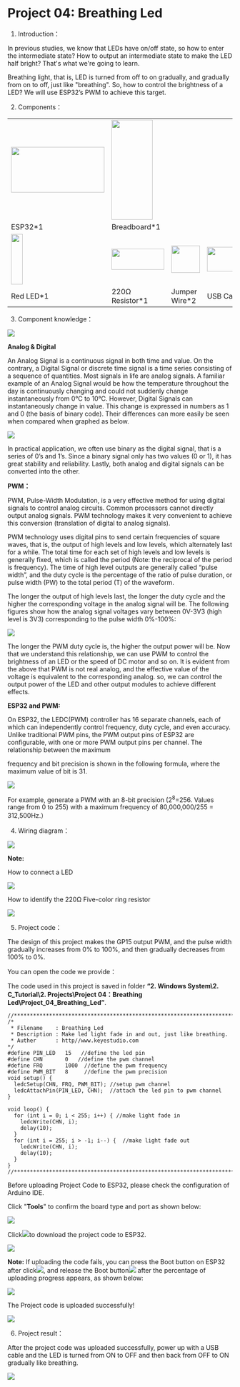 # Project 04: Breathing Led

1. Introduction：

In previous studies, we know that LEDs have on/off state, so how to
enter the intermediate state? How to output an intermediate state to
make the LED half bright? That's what we're going to learn.

Breathing light, that is, LED is turned from off to on gradually, and
gradually from on to off, just like "breathing". So, how to control the
brightness of a LED? We will use ESP32’s PWM to achieve this target.

2. Components：

<table>
<tbody>
<tr class="odd">
<td><img src="https://raw.githubusercontent.com/keyestudio/KS5010-KS5010F-Keyestudio-ESP32-Learning-Kit-Ultimate-Edition-Arduino/master/media/56053f7126905c6def63919c661d5c0a.jpeg" style="width:2.17847in;height:1.0625in" /></td>
<td><img src="https://raw.githubusercontent.com/keyestudio/KS5010-KS5010F-Keyestudio-ESP32-Learning-Kit-Ultimate-Edition-Arduino/master/media/e380dd26e4825be9a768973802a55fe6.png" style="width:0.95208in;height:2.33472in" /></td>
<td></td>
<td></td>
</tr>
<tr class="even">
<td>ESP32*1</td>
<td>Breadboard*1</td>
<td></td>
<td></td>
</tr>
<tr class="odd">
<td><img src="https://raw.githubusercontent.com/keyestudio/KS5010-KS5010F-Keyestudio-ESP32-Learning-Kit-Ultimate-Edition-Arduino/master/media/7eb361d680dfa351f07f8527aeb37abd.png" style="width:0.275in;height:1.17361in" /></td>
<td><img src="https://raw.githubusercontent.com/keyestudio/KS5010-KS5010F-Keyestudio-ESP32-Learning-Kit-Ultimate-Edition-Arduino/master/media/098a2730d0b0a2a4b2079e0fc87fd38b.png" style="width:1.22639in;height:0.49236in" /></td>
<td><img src="https://raw.githubusercontent.com/keyestudio/KS5010-KS5010F-Keyestudio-ESP32-Learning-Kit-Ultimate-Edition-Arduino/master/media/c801a7baee258ff7f5f28ac6e9a7097b.png" style="width:0.66736in;height:0.64097in" /></td>
<td><img src="https://raw.githubusercontent.com/keyestudio/KS5010-KS5010F-Keyestudio-ESP32-Learning-Kit-Ultimate-Edition-Arduino/master/media/7dcbd02995be3c142b2f97df7f7c03ce.png" style="width:1.05903in;height:0.56667in" /></td>
</tr>
<tr class="even">
<td>Red LED*1</td>
<td>220Ω Resistor*1</td>
<td>Jumper Wire*2</td>
<td>USB Cable*1</td>
</tr>
</tbody>
</table>

3. Component knowledge：

![](/media/6549bdbfd4e7b6b2b341012105d655e8.png)

**Analog & Digital**

An Analog Signal is a continuous signal in both time and value. On the
contrary, a Digital Signal or discrete time signal is a time series
consisting of a sequence of quantities. Most signals in life are analog
signals. A familiar example of an Analog Signal would be how the
temperature throughout the day is continuously changing and could not
suddenly change instantaneously from 0℃ to 10℃. However, Digital Signals
can instantaneously change in value. This change is expressed in numbers
as 1 and 0 (the basis of binary code). Their differences can more easily
be seen when compared when graphed as below.

![](/media/4bdf6127e563b453a1fd8953b4ebb277.png)

In practical application, we often use binary as the digital signal,
that is a series of 0’s and 1’s. Since a binary signal only has two
values (0 or 1), it has great stability and reliability. Lastly, both
analog and digital signals can be converted into the other.

**PWM：**

PWM, Pulse-Width Modulation, is a very effective method for using
digital signals to control analog circuits. Common processors cannot
directly output analog signals. PWM technology makes it very convenient
to achieve this conversion (translation of digital to analog signals).

PWM technology uses digital pins to send certain frequencies of square
waves, that is, the output of high levels and low levels, which
alternately last for a while. The total time for each set of high levels
and low levels is generally fixed, which is called the period (Note: the
reciprocal of the period is frequency). The time of high level outputs
are generally called “pulse width”, and the duty cycle is the percentage
of the ratio of pulse duration, or pulse width (PW) to the total period
(T) of the waveform.

The longer the output of high levels last, the longer the duty cycle and
the higher the corresponding voltage in the analog signal will be. The
following figures show how the analog signal voltages vary between
0V-3V3 (high level is 3V3) corresponding to the pulse width 0%-100%:

![](/media/a439e1bd8a4578b43b7188c821d58594.jpeg)

The longer the PWM duty cycle is, the higher the output power will be.
Now that we understand this relationship, we can use PWM to control the
brightness of an LED or the speed of DC motor and so on. It is evident
from the above that PWM is not real analog, and the effective value of
the voltage is equivalent to the corresponding analog. so, we can
control the output power of the LED and other output modules to achieve
different effects.

**ESP32 and PWM:**

On ESP32, the LEDC(PWM) controller has 16 separate channels, each of
which can independently control frequency, duty cycle, and even
accuracy. Unlike traditional PWM pins, the PWM output pins of ESP32 are
configurable, with one or more PWM output pins per channel. The
relationship between the maximum

frequency and bit precision is shown in the following formula, where the
maximum value of bit is 31.

![](/media/f79af745d3c726ee5ca07932d2ca6d5e.png)

For example, generate a PWM with an 8-bit precision (2<sup>8</sup>=256.
Values range from 0 to 255) with a maximum frequency of 80,000,000/255 =
312,500Hz.）

4. Wiring diagram：

![](/media/0735997593c8858ad6441d8e9867206f.png)

**Note:**

How to connect a LED

![](/media/42ff6f405dfa128593827de5aa03e94b.png)

How to identify the 220Ω Five-color ring resistor

![](/media/55c0199544e9819328f6d5778f10d7d0.png)

5. Project code：

The design of this project makes the GP15 output PWM, and the pulse
width gradually increases from 0% to 100%, and then gradually decreases
from 100% to 0%.

You can open the code we provide：

The code used in this project is saved in folder **“2. Windows
System\\2. C\_Tutorial\\2. Projects\\Project 04：Breathing
Led\\Project\_04\_Breathing\_Led”**.

    //**********************************************************************
    /*
     * Filename    : Breathing Led
     * Description : Make led light fade in and out, just like breathing.
     * Auther      : http//www.keyestudio.com
    */
    #define PIN_LED   15   //define the led pin
    #define CHN       0   //define the pwm channel
    #define FRQ       1000  //define the pwm frequency
    #define PWM_BIT   8     //define the pwm precision
    void setup() {
      ledcSetup(CHN, FRQ, PWM_BIT); //setup pwm channel
      ledcAttachPin(PIN_LED, CHN);  //attach the led pin to pwm channel
    }
    
    void loop() {
      for (int i = 0; i < 255; i++) { //make light fade in
        ledcWrite(CHN, i);
        delay(10);
      }
      for (int i = 255; i > -1; i--) {  //make light fade out
        ledcWrite(CHN, i);
        delay(10);
      }
    }
    //*************************************************************************************


Before uploading Project Code to ESP32, please check the configuration
of Arduino IDE.

Click "**Tools**" to confirm the board type and port as shown below:

![](/media/ab8788f7c86b4103f086dc848618fadc.png)

Click![](/media/b0d41283bf5ae66d2d5ab45db15331ba.png)to download the project code to ESP32.

![](/media/a5502f90a619fb10a29492d47b8baec3.png)

**Note:** If uploading the code fails, you can press the Boot button on
ESP32 after click![](/media/d09c4a31563f04a42d451e7bc1a5fb8a.png), and release the Boot
button![](/media/dc77bfcf5851c8f43aab6cbe7cec7920.png) after the percentage of uploading progress
appears, as shown below:

![](/media/157ee2e7687559d9812d24edec758150.png)

The Project code is uploaded successfully\!

![](/media/96dba75dae8bbd81495ed3dd88b179a4.png)

6. Project result：

After the project code was uploaded successfully, power up with a USB
cable and the LED is turned from ON to OFF and then back from OFF to ON
gradually like breathing.

![](/media/3673c95868f245ee28365de8e51d2ced.png)
